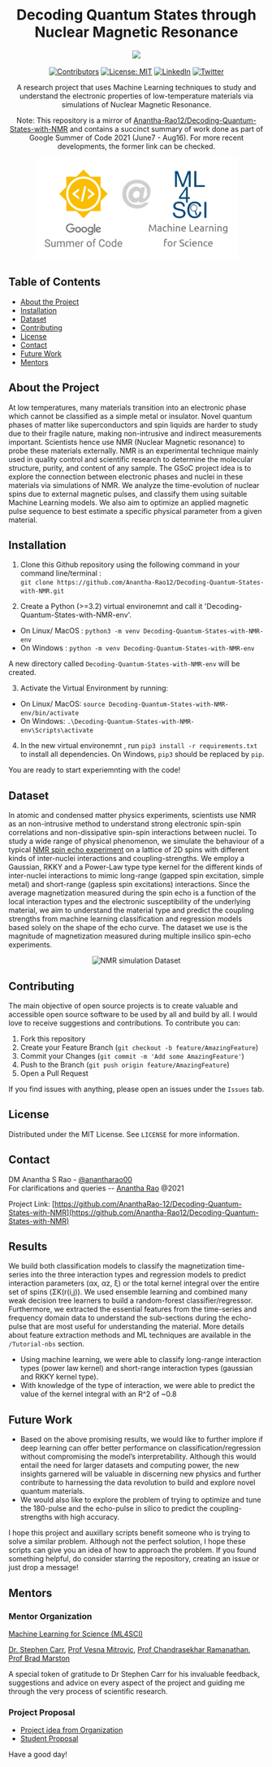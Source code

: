 

<div align="center">

  # Decoding Quantum States through <br> Nuclear Magnetic Resonance

  <a href="https://summerofcode.withgoogle.com/projects/#6588988095201280" target="_blank"><img src="https://img.shields.io/badge/Google%20Summer%20of%20Code-2021-fbbc05?style=flat&logo=data%3Aimage%2Fpng%3Bbase64%2CiVBORw0KGgoAAAANSUhEUgAAAGQAAABkCAMAAABHPGVmAAAALVBMVEVHcEz7vQD7vQD8vQD7vQD8vQD7vQD8vQD8vQD7vQD7vQD8vQD7vQD7vQD7vQAgxtLpAAAADnRSTlMAZvVQ6QrVPhl6oSmHvzL6LQUAAASGSURBVHjatdnZdusgDAVQELMY%2Fv9zb2%2Bwc%2BIKDzQLvTXB3gYBFqmaDVeKU4sCBlFyy43WqLjlBpR1BpR1BpR1xjoFxmIFBpSVBpSVBpSVBpSVBpQ1xvdK1oPgblhfOWltjNaJq7ddYT2IfImYJqMDrENUChGDZn%2FWQ%2FMHxBcD4BMyBc5XCHkNQTq60vfIgXAx5xByju6T8V8itsT3%2FUPi6r39Ce8rp%2FCWYrHfIDXs95FZJs%2FvTob6Z4T2buQE4eikvHeG%2FoZY7TpRfDsNWzrjtP0L4s12NYhh%2BO1ZjJ9HfOjdYGo3QZx7YvwEAgOPdx3eQJlArMFA3wXSZ%2BwMQvplJGoPY6sqNU0gxcGYUVx5jtSIx3oS6HysTxEbMMDPAmkM9iFSXnPXt8nwuQ%2FYI8TH%2F425TQe7%2FnBPEH2bECI6T4t%2Bgvh4N1istR50FJdeIX1Ek%2FqJdGGQOWmAa4u7rn18vuuIzUq52gbxvpiSuzIau%2BuO9FUUfTvvCjcoQ4MMltRnEOqF0pdD%2FwiBZWxoqGCn8r2VGKIUCHOoTyHK2g7y1bsJRRqNe3%2FlXv5GbNhWEWXxbsf1UITRF4kYcM4KiI%2FbeFIevNNq7P2EIg0bVL%2BfqCcyYV2rbDdExWSPjUPPGBRh9JTowTscW0Dqf%2BwLXGmPthgKKMJo1f1OSQ29hf1Mbdlmg5NFV1H7KoICA3mruIQ4vl4TTFhvuAlxxrdb1J55KMJoBatEPCv6mr3sJzK%2F9RQKDAx49Ji5ctSLwsxAxgyuiduOAeVtIG14zppPKtAka9lcMZz71IHyNoAcCpvIx6UfxGLleCim3ggUpe0dQhe7I86mWvQERZmCIocryAqPsdYOSQlVIjCgyMRbLSaXxi3GD4LEw4AipzCyyvS5a5ThMpJTGAYUuQljhiWL53R11FN5BxhQsK0UWbE747E7evGV2FaEAUWmDave0H4LQxg6nErl1IEBBRdmOzjkBPpdqFB%2BpUtUGb0tDKloZP44hQLthQoDwXYiXlowpMJIymExdARL8SViYzymhGEMFR%2FR3cOyNoRCpQcZFu1s6AsNhlQuSiJP%2B1Kk90dNRHW9BYyhwlszhNgdb05CjmGcKDb3DotAoYIYV9wWxjDSZcHNmN%2Fj0KpPm3R7dMjq7HlrSokvjIqjww3SEhb4XJDpg3CLvM9%2BPG%2FMHOcaOwzYRFScNe8QHJb9nOEDhvkGwV48eZC3BgfzWwSHZaXthKEVMvkMaQnKhKESzSCkJ37uQqlJ7RmCIcbr%2By5qUEjiIwQK3q4yZKHqYDxEUIo4U6%2BNahxKr0kEZwv8HC%2BDqo69UaI2ieBAujN2RNhOoPybQjBr9oNSKNXSoQ%2B2luCUQuk1iSCIg9oiZl24Vv8TtXLROaotAtO3%2F9ooWSFcjDnH6BQio2SZQSRz%2FpsPfsifQ2RY1tmNBM3oxQRCbRjkOZn%2FEACT2J%2B1vkZiGESyG1SZS%2FqJ1wTogE1hEFHNh9yNCbvvREwqCwwoawwoKw0oKw0oKw0oKw0oKw0oKw0oMFYqMFYqMFYqMBYq88Y%2FxB7wiOJRvWkAAAAASUVORK5CYII%3D" /></a>
  

[![Contributors][contributors-shield]][contributors-url]
[![License: MIT](https://img.shields.io/badge/License-MIT-yellow.svg)](https://opensource.org/licenses/MIT)
[![LinkedIn][linkedin-shield]][linkedin-url]
[![Twitter][twitter-shield]][twitter-url]

 A research project that uses Machine Learning techniques to study and understand the electronic properties of low-temperature materials via simulations of Nuclear Magnetic Resonance. 
  
 Note: This repository is a mirror of [Anantha-Rao12/Decoding-Quantum-States-with-NMR](https://github.com/Anantha-Rao12/Decoding-Quantum-States-with-NMR) and contains a succinct summary of work done as part of Google Summer of Code 2021 (June7 - Aug16). For more recent developments, the former link can be checked. 
  
  
  <a href="https://ml4sci.org/" target="_blank"><img alt="gsoc@ml4sci" height="200px" src="https://github.com/Anantha-Rao12/Decoding-Quantum-States-with-NMR/blob/main/Assests/gsoc-ml4sci.jpg" /></a>

</div>

## Table of Contents

* [About the Project](#about-the-project)
* [Installation](#installation)
* [Dataset](#dataset)
* [Contributing](#contributing)
* [License](#license)
* [Contact](#contact)
* [Future Work](#future-work)
* [Mentors](#mentors)

## About the Project

At low temperatures, many materials transition into an electronic phase which cannot be classified as a simple metal or insulator. Novel quantum phases of matter like superconductors and spin liquids are harder to study due to their fragile nature, making non-intrusive and indirect measurements important. Scientists hence use NMR (Nuclear Magnetic resonance) to probe these materials externally. NMR is an experimental technique mainly used in quality control and scientific research to determine the molecular structure, purity, and content of any sample. The GSoC project idea is to explore the connection between electronic phases and nuclei in these materials via simulations of NMR. We analyze the time-evolution of nuclear spins due to external magnetic pulses, and classify them using suitable Machine Learning models. We also aim to optimize an applied magnetic pulse sequence to best estimate a specific physical parameter from a given material.


## Installation

1. Clone this Github repository using the following command in your command line/terminal : <br>
```git clone https://github.com/Anantha-Rao12/Decoding-Quantum-States-with-NMR.git```

2. Create a Python (>=3.2) virtual environemnt and call it 'Decoding-Quantum-States-with-NMR-env'.
  - On Linux/ MacOS : ```python3 -m venv Decoding-Quantum-States-with-NMR-env```
  - On Windows : ```python -m venv Decoding-Quantum-States-with-NMR-env```

A new directory called `Decoding-Quantum-States-with-NMR-env` will be created. 

3. Activate the Virtual Environment by running:
  - On Linux/ MacOS: ```source Decoding-Quantum-States-with-NMR-env/bin/activate```
  - On Windows: ```.\Decoding-Quantum-States-with-NMR-env\Scripts\activate```

4. In the new virtual environemnt , run ```pip3 install -r requirements.txt``` to install all dependencies. On Windows, `pip3` should be replaced by `pip`.

You are ready to start experiemnting with the code!

## Dataset

In atomic and condensed matter physics experiments, scientists use NMR as an non-intrusive method to understand strong electronic spin-spin correlations and non-dissipative spin-spin interactions between nuclei. To study a wide range of physical phenomenon, we simulate the behaviour of a typical [NMR spin echo experiment](https://en.wikipedia.org/wiki/Spin_echo) on a lattice of 2D spins with different kinds of inter-nuclei interactions and coupling-strengths. We employ a Gaussian, RKKY and a Power-Law type type kernel for the different kinds of inter-nuclei interactions to mimic long-range (gapped spin excitation, simple metal) and short-range (gapless spin excitations) interactions. Since the average magnetization measured during the spin echo is a function of the local interaction types and the electronic susceptibility of the underlying material, we aim to understand the material type and predict the coupling strengths from machine learning classification and regression models based solely on the shape of the echo curve. The dataset we use is the magnitude of magnetization measured during multiple insilico spin-echo experiments. 

<div align="center">
<img src="https://github.com/Anantha-Rao12/Decoding-Quantum-States-with-NMR/blob/main/Assests/dataset_1.png"  alt="NMR simulation Dataset" width="800" height="400">
</div>

## Contributing

The main objective of open source projects is to create valuable and accessible open source software to be used by all and build by all. I would love to receive suggestions and contributions. To contribute you can: 
 
1. Fork this repository
2. Create your Feature Branch (`git checkout -b feature/AmazingFeature`)
3. Commit your Changes (`git commit -m 'Add some AmazingFeature'`)
4. Push to the Branch (`git push origin feature/AmazingFeature`)
5. Open a Pull Request

If you find issues with anything, please open an issues under the `Issues` tab. 

## License

Distributed under the MIT License. See `LICENSE` for more information.

## Contact

DM Anantha S Rao - [@anantharao00](https://twitter.com/anantharao00) <br>
For clarifications and queries -- [Anantha Rao](mailto:aanantha.s.rao@gmail.com?subject=[GSoC2021_NMR]) @2021

Project Link: [https://github.com/AnanthaRao-12/Decoding-Quantum-States-with-NMR](https://github.com/Anantha-Rao12/Decoding-Quantum-States-with-NMR)


## Results

We build both classification models to classify the magnetization time-series into the three interaction types and regression models to predict interaction parameters (αx, αz, ξ) or the total kernel integral over the entire set of spins (ΣK(r(i,j)). We used ensemble learning and combined many weak decision tree learners to build a random-forest classifier/regressor. Furthermore, we extracted the essential features from the time-series and frequency domain data to understand the sub-sections during the echo-pulse that are most useful for understanding the material. More details about feature extraction methods and ML techniques are available in the `/Tutorial-nbs` section. 

- Using machine learning, we were able to classify long-range interaction types (power law kernel) and short-range interaction types (gaussian and RKKY kernel type). 
- With knowledge of the type of interaction, we were able to predict the value of the kernel integral with an R^2 of ~0.8


## Future Work

- Based on the above promising results, we would like to further implore if deep learning can offer better performance on classification/regression without compromising the model’s interpretability. Although this would entail the need for larger datasets and computing power, the new insights garnered will be valuable in discerning new physics and further contribute to harnessing the data revolution to build and explore novel quantum materials. 
- We would also like to explore the problem of trying to optimize and tune the 180-pulse and the echo-pulse in silico to predict the coupling-strengths with high accuracy.


I hope this project and auxillary scripts benefit someone who is trying to solve a similar problem. Although not the perfect solution, I hope these scripts can give you an idea of how to approach the problem. If you found something helpful, do consider starring the repository, creating an issue or just drop a message! 


## Mentors

### Mentor Organization
[Machine Learning for Science (ML4SCI)](https://ml4sci.org/)

[Dr. Stephen Carr](https://sites.google.com/view/stcarr), [Prof Vesna Mitrovic](https://brown.edu/Research/condensed-matter-nmr/), [Prof Chandrasekhar Ramanathan](https://sites.dartmouth.edu/quantum-spin-lab/), [Prof Brad Marston](https://sites.brown.edu/bradmarston/)

A special token of gratitude to Dr Stephen Carr for his invaluable feedback, suggestions and advice on every aspect of the project and guiding me through the very process of scientific research. 

### Project Proposal

- [Project idea from Organization](https://ml4sci.org/gsoc/2021/proposal_NMR.html)
- [Student Proposal](https://github.com/Anantha-Rao12/Decoding-Quantum-States-with-NMR/blob/main/Assests/GSoC21-ML4SCI_NMR_Proposal-AnanthaRao.pdf)


Have a good day! 

<!-- MARKDOWN LINKS & IMAGES -->

[contributors-shield]: https://img.shields.io/github/contributors/Anantha-Rao12/Decoding-Quantum-States-with-NMR.svg?style=flat-square
[contributors-url]: https://github.com/Anantha-Rao12/Decoding-Quantum-States-with-NMR/graphs/contributors
[linkedin-shield]: https://img.shields.io/badge/-LinkedIn-black.svg?style=flat-square&logo=linkedin&colorB=555
[linkedin-url]: https://www.linkedin.com/in/anantha-s-rao/
[twitter-shield]: https://img.shields.io/twitter/follow/anantharao00?color=%23000011&label=Follow
[twitter-url]: https://twitter.com/anantharao00/
